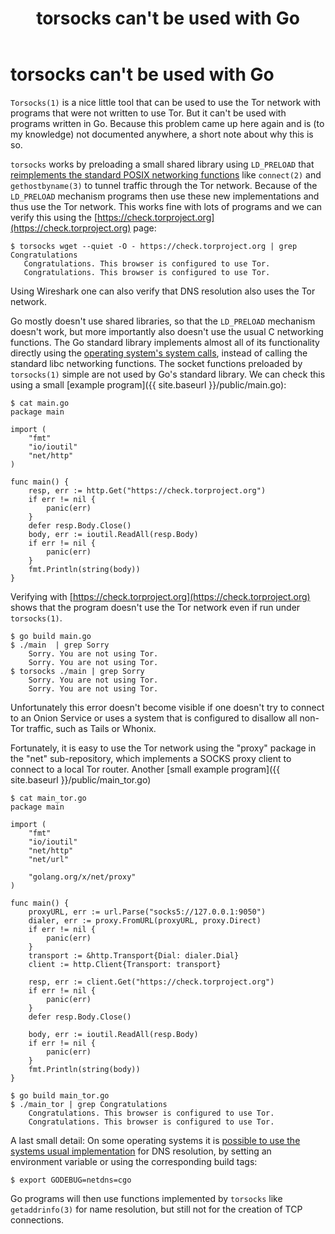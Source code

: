 ﻿---
layout: post
title: torsocks can't be used with Go
published: true
---

# torsocks can't be used with Go

`Torsocks(1)` is a nice little tool that can be used to use the Tor network with programs that were not written to use Tor. But it can't be used with programs written in Go.
Because this problem came up here again and is (to my knowledge) not documented anywhere, a short note about why this is so. 

`torsocks` works by preloading a small shared library using `LD_PRELOAD` that [reimplements the standard POSIX networking functions](https://github.com/dgoulet/torsocks/tree/master/src/lib) like `connect(2)` and `gethostbyname(3)` to tunnel traffic through the Tor network.
Because of the `LD_PRELOAD` mechanism programs then use these new implementations and thus use the Tor network.
This works fine with lots of programs and we can verify this using the [https://check.torproject.org](https://check.torproject.org) page:

    $ torsocks wget --quiet -O - https://check.torproject.org | grep Congratulations
       Congratulations. This browser is configured to use Tor.
       Congratulations. This browser is configured to use Tor.

Using Wireshark one can also verify that DNS resolution also uses the Tor network.

Go mostly doesn't use shared libraries, so that the `LD_PRELOAD` mechanism doesn't work, but more importantly also doesn't use the usual C networking functions.
The Go standard library implements almost all of its functionality directly using the [operating system's system calls](https://golang.org/pkg/syscall), instead of calling the standard libc networking functions.
The socket functions preloaded by `torsocks(1)` simple are not used by Go's standard library. We can check this using a small [example program]({{ site.baseurl }}/public/main.go):

	$ cat main.go 
	package main
	
	import (
		"fmt"
		"io/ioutil"
		"net/http"
	)
	
	func main() {
		resp, err := http.Get("https://check.torproject.org")
		if err != nil {
			panic(err)
		}
		defer resp.Body.Close()
		body, err := ioutil.ReadAll(resp.Body)
		if err != nil {
			panic(err)
		}
		fmt.Println(string(body))
	}

Verifying with [https://check.torproject.org](https://check.torproject.org) shows that the program doesn't use the Tor network even if run under `torsocks(1)`.

	$ go build main.go
	$ ./main  | grep Sorry
		Sorry. You are not using Tor.
		Sorry. You are not using Tor.
	$ torsocks ./main | grep Sorry
	  	Sorry. You are not using Tor.
	  	Sorry. You are not using Tor.

Unfortunately this error doesn't become visible if one doesn't try to connect to an Onion Service or uses a system that is configured to disallow all non-Tor traffic, such as Tails or Whonix.

Fortunately, it is easy to use the Tor network using the "proxy" package in the "net" sub-repository, which implements a SOCKS proxy client to connect to a local Tor router. Another [small example program]({{ site.baseurl }}/public/main_tor.go)

	$ cat main_tor.go 
	package main
	
	import (
		"fmt"
		"io/ioutil"
		"net/http"
		"net/url"
	
		"golang.org/x/net/proxy"
	)
	
	func main() {
		proxyURL, err := url.Parse("socks5://127.0.0.1:9050")
		dialer, err := proxy.FromURL(proxyURL, proxy.Direct)
		if err != nil {
			panic(err)
		}
		transport := &http.Transport{Dial: dialer.Dial}
		client := http.Client{Transport: transport}
	
		resp, err := client.Get("https://check.torproject.org")
		if err != nil {
			panic(err)
		}
		defer resp.Body.Close()
	
		body, err := ioutil.ReadAll(resp.Body)
		if err != nil {
			panic(err)
		}
		fmt.Println(string(body))
	}
	
	$ go build main_tor.go
	$ ./main_tor | grep Congratulations
 		Congratulations. This browser is configured to use Tor.
		Congratulations. This browser is configured to use Tor.

A last small detail: On some operating systems it is [possible to use the systems usual implementation](https://golang.org/pkg/net/#hdr-Name_Resolution) for DNS resolution, by setting an environment variable or using the corresponding build tags:

    $ export GODEBUG=netdns=cgo

Go programs will then use functions implemented by `torsocks` like `getaddrinfo(3)` for name resolution, but still not for the creation of TCP connections.

